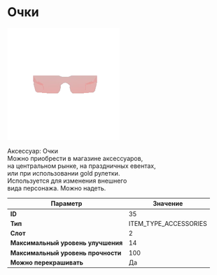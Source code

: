 # Очки

![Item Image](../img/35.webp?raw=true)

Аксессуар: Очки<br>Можно приобрести в магазине аксессуаров,<br>на центральном рынке, на праздничных евентах,<br>или при использовании gold рулетки.<br>Используется для изменения внешнего<br>вида персонажа. Можно надеть.


| Параметр | Значение |
|----------|----------|
| **ID** | 35 |
| **Тип** | ITEM_TYPE_ACCESSORIES |
| **Слот** | 2 |
| **Максимальный уровень улучшения** | 14 |
| **Максимальный уровень прочности** | 100 |
| **Можно перекрашивать** | Да |

